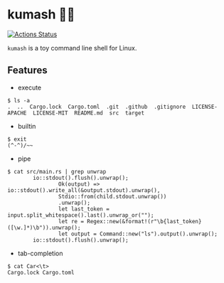 # kumash 🐻🍄

[![Actions Status](https://github.com/kumavale/kumash/workflows/Rust/badge.svg)](https://github.com/kumavale/kumash/actions)

`kumash` is a toy command line shell for Linux.

## Features

- execute

```
$ ls -a
.  ..  Cargo.lock  Cargo.toml  .git  .github  .gitignore  LICENSE-APACHE  LICENSE-MIT  README.md  src  target
```

- builtin

```
$ exit
(^-^)/~~
```

- pipe

```
$ cat src/main.rs | grep unwrap
        io::stdout().flush().unwrap();
                Ok(output) => io::stdout().write_all(&output.stdout).unwrap(),
                Stdio::from(child.stdout.unwrap())
                .unwrap();
                let last_token = input.split_whitespace().last().unwrap_or("");
                let re = Regex::new(&format!(r"\b{last_token}([\w.]*)\b")).unwrap();
                let output = Command::new("ls").output().unwrap();
        io::stdout().flush().unwrap();
```

- tab-completion

```
$ cat Car<\t>
Cargo.lock Cargo.toml
```

